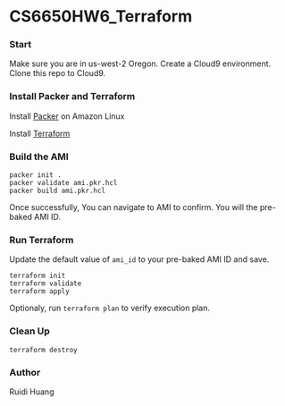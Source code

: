 # CS6650HW6_Terraform

### Start
Make sure you are in us-west-2 Oregon.
Create a Cloud9 environment.
Clone this repo to Cloud9.

### Install Packer and Terraform

Install [Packer](https://developer.hashicorp.com/packer/tutorials/docker-get-started/get-started-install-cli) on Amazon Linux

Install [Terraform](https://aws-quickstart.github.io/workshop-terraform-modules/40_setup_cloud9_ide/42_install_terraform_c9.html) 

### Build the AMI
```console
packer init .
packer validate ami.pkr.hcl
packer build ami.pkr.hcl
```
Once successfully, You can navigate to AMI to confirm. You will the pre-baked AMI ID.

### Run Terraform

Update the default value of ```ami_id``` to your pre-baked AMI ID and save.

```console
terraform init
terraform validate
terraform apply
```
Optionaly, run ```terraform plan``` to verify execution plan.

### Clean Up

```console
terraform destroy
```


### Author
Ruidi Huang
